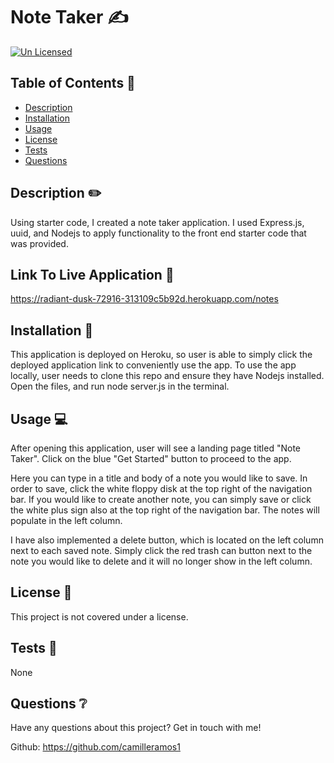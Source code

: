 # Note Taker ✍

[![Un Licensed](https://img.shields.io/badge/Unlicensed-blue)](https://opensource.org/licenses/)

## Table of Contents 📝
* [Description](#description)
* [Installation](#installation)
* [Usage](#usage)
* [License](#license)
* [Tests](#tests)
* [Questions](#questions)

## Description ✏️
Using starter code, I created a note taker application. I used Express.js, uuid, and Nodejs to apply functionality to the front end starter code that was provided. 

## Link To Live Application 📄
https://radiant-dusk-72916-313109c5b92d.herokuapp.com/notes

## Installation 💾
This application is deployed on Heroku, so user is able to simply click the deployed application link to conveniently use the app. To use the app locally, user needs to clone this repo and ensure they have Nodejs installed. Open the files, and run node server.js in the terminal. 

## Usage 💻
After opening this application, user will see a landing page titled "Note Taker". Click on the blue "Get Started" button to proceed to the app. 

Here you can type in a title and body of a note you would like to save. In order to save, click the white floppy disk at the top right of the navigation bar. If you would like to create another note, you can simply save or click the white plus sign also at the top right of the navigation bar. The notes will populate in the left column. 

I have also implemented a delete button, which is located on the left column next to each saved note. Simply click the red trash can button next to the note you would like to delete and it will no longer show in the left column. 

## License 📄
This project is not covered under a license.

## Tests 📎
None

## Questions ❔
Have any questions about this project? Get in touch with me!

Github: https://github.com/camilleramos1